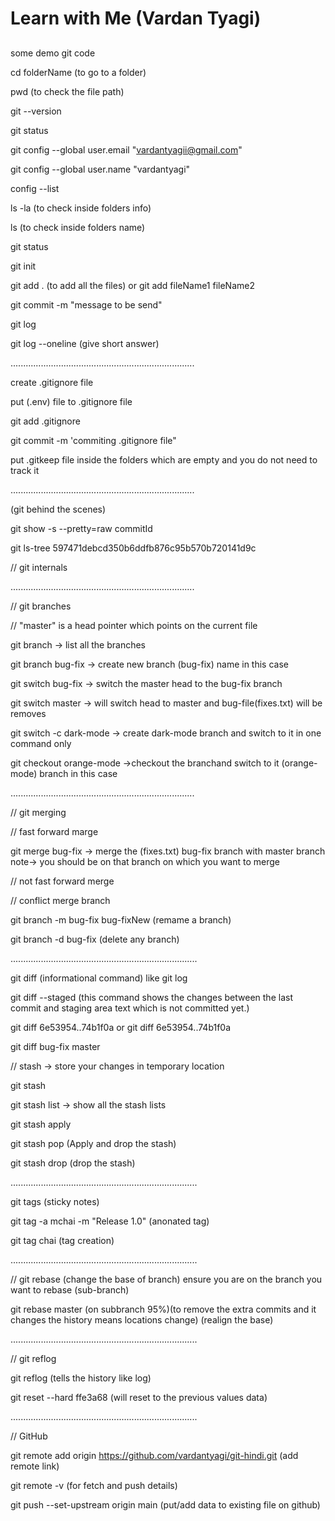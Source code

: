# Learn with Me (Vardan Tyagi)

##

some demo git code

cd folderName (to go to a folder)

pwd (to check the file path)

git --version

git status

git config --global user.email "vardantyagii@gmail.com"

git config --global user.name "vardantyagi"

config --list

ls -la (to check inside folders info)

ls (to check inside folders name)

git status

git init

git add . (to add all the files)
            or
git add fileName1 fileName2

git commit -m "message to be send"

git log

git log --oneline (give short answer)

.........................................................................

create .gitignore file

put (.env) file to .gitignore file

git add .gitignore

git commit -m 'commiting .gitignore file"

put .gitkeep file inside the folders which are empty and you do not need to track it

.........................................................................

(git behind the scenes)

git show -s --pretty=raw commitId

git ls-tree 597471debcd350b6ddfb876c95b570b720141d9c

// git internals

.........................................................................

// git branches

// "master" is a head pointer which points on the current file

git branch -> list all the branches

git branch bug-fix -> create new branch (bug-fix) name in this case

git switch bug-fix -> switch the master head to the bug-fix branch

git switch master -> will switch head to master and bug-file(fixes.txt) will be removes

git switch -c dark-mode -> create dark-mode branch and switch to it in one command only

git checkout orange-mode ->checkout the branchand switch to it (orange-mode) branch in this case

.........................................................................

// git merging

// fast forward marge

git merge bug-fix -> merge the (fixes.txt) bug-fix branch with master branch note-> you should be on that branch on which you want to merge

// not fast forward merge

// conflict merge branch

git branch -m bug-fix bug-fixNew (remame a branch)

git branch -d bug-fix (delete any branch)

..........................................................................

git diff (informational command) like git log

git diff --staged (this command shows the changes between the last commit and staging area text which is not committed yet.)

git diff 6e53954..74b1f0a
           or
git diff 6e53954..74b1f0a

git diff bug-fix master

// stash -> store your changes in temporary location

git stash 

git stash list -> show all the stash lists

git stash apply

git stash pop (Apply and drop the stash)

git stash drop (drop the stash)

..........................................................................

git tags (sticky notes)

git tag  -a mchai -m "Release 1.0" (anonated tag)

git tag chai (tag creation)

..........................................................................

// git  rebase (change the base of branch)
ensure you are on the branch you want to rebase (sub-branch)

git rebase master (on subbranch 95%)(to remove the extra commits and it changes the history means locations change) (realign the base)

..........................................................................

// git reflog

git reflog (tells the history like log)

git reset --hard ffe3a68 (will reset to the previous values data)

..........................................................................

// GitHub

git remote add origin https://github.com/vardantyagi/git-hindi.git (add remote link)

git remote -v (for fetch and push details)

git push --set-upstream origin main (put/add data to existing file on github)